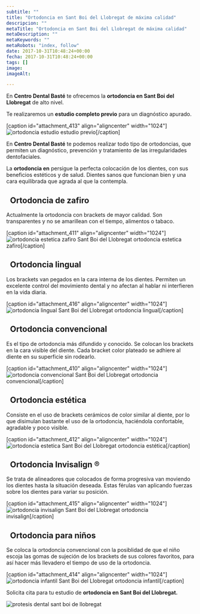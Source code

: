 ```yaml
---
subtitle: ""
title: "Ortodoncia en Sant Boi del Llobregat de máxima calidad"
descripcion: ""
metaTitle: "Ortodoncia en Sant Boi del Llobregat de máxima calidad"
metaDescription: ""
metaKeywords: ""
metaRobots: "index, follow"
date: 2017-10-31T10:48:24+00:00
fecha: 2017-10-31T10:48:24+00:00
tags: []
image: 
imageAlt: 

---
```



En **Centro Dental Basté** te ofrecemos la **ortodoncia en Sant Boi del Llobregat** de alto nivel.

Te realizaremos un **estudio completo previo** para un diagnóstico apurado.

[caption id="attachment\_413" align="aligncenter" width="1024"]![ortodoncia estudio](https://centredentalbaste.com/wp-content/uploads/2017/10/ortodoncia-estudio.jpg) estudio previo[/caption]

En **Centro Dental Basté** te podemos realizar todo tipo de ortodoncias, que permiten un diagnóstico, prevención y tratamiento de las irregularidades dentofaciales.

La **ortodoncia en** persigue la perfecta colocación de los dientes, con sus beneficios estéticos y de salud. Dientes sanos que funcionan bien y una cara equilibrada que agrada al que la contempla.

 
Ortodoncia de zafiro
--------------------


Actualmente la ortodoncia con brackets de mayor calidad. Son transparentes y no se amarillean con el tiempo, alimentos o tabaco.

[caption id="attachment\_411" align="aligncenter" width="1024"]![ortodoncia estetica zafiro Sant Boi del Llobregat](https://centredentalbaste.com/wp-content/uploads/2017/10/ortodoncia-estetica-zafiro.jpg) ortodoncia estetica zafiro[/caption]

 
Ortodoncia lingual
------------------


Los brackets van pegados en la cara interna de los dientes. Permiten un excelente control del movimiento dental y no afectan al hablar ni interfieren en la vida diaria.

[caption id="attachment\_416" align="aligncenter" width="1024"]![ortodoncia lingual Sant Boi del Llobregat](https://centredentalbaste.com/wp-content/uploads/2017/10/ortodoncia-lingual.jpg) ortodoncia lingual[/caption]

 
Ortodoncia convencional
-----------------------


Es el tipo de ortodoncia más difundido y conocido. Se colocan los brackets en la cara visible del diente. Cada bracket color plateado se adhiere al diente en su superficie sin rodearlo.

[caption id="attachment\_410" align="aligncenter" width="1024"]![ortodoncia convencional Sant Boi del Llobregat](https://centredentalbaste.com/wp-content/uploads/2017/10/ortodoncia-convencional.jpg) ortodoncia convencional[/caption]

 
Ortodoncia estética
-------------------


Consiste en el uso de brackets cerámicos de color similar al diente, por lo que disimulan bastante el uso de la ortodoncia, haciéndola confortable, agradable y poco visible.

[caption id="attachment\_412" align="aligncenter" width="1024"]![ortodoncia estetica Sant Boi del Llobregat](https://centredentalbaste.com/wp-content/uploads/2017/10/ortodoncia-estetica.jpg) ortodoncia estética[/caption]

 
Ortodoncia Invisalign ®
-----------------------


Se trata de alineadores que colocados de forma progresiva van moviendo los dientes hasta la situación deseada. Estas férulas van aplicando fuerzas sobre los dientes para variar su posición.

[caption id="attachment\_415" align="aligncenter" width="1024"]![ortodoncia invisalign Sant Boi del Llobregat](https://centredentalbaste.com/wp-content/uploads/2017/10/ortodoncia-invisalign.jpg) ortodoncia invisalign[/caption]

 
Ortodoncia para niños
---------------------


Se coloca la ortodoncia convencional con la posiblidad de que el niño escoja las gomas de sujeción de los brackets de sus colores favoritos, para así hacer más llevadero el tiempo de uso de la ortodoncia.

[caption id="attachment\_414" align="aligncenter" width="1024"]![ortodoncia infantil Sant Boi del Llobregat](https://centredentalbaste.com/wp-content/uploads/2017/10/ortodoncia-infantil.jpg) ortodoncia infantil[/caption]


Solicita cita para tu estudio de **ortodoncia en Sant Boi del Llobregat.**



![protesis dental sant boi de llobregat](http://centredentalbaste.com/wp-content/uploads/2016/11/protesis-dental-sant-boi-llobregat.png)
